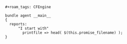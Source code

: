 ```{=org}
#+roam_tags: CFEngine
```
``` {.cfengine3 tangle="example_printfile_head.cf"}
bundle agent __main__
{
  reports:
      "I start with"
        printfile => head( $(this.promise_filename) ); 
}
```

